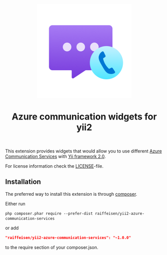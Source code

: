 <p align="center">
    <a href="https://azure.microsoft.com/en-us/services/communication-services/" target="_blank">
        <img src="/docs/acs_logo.png" height="300" width="300">
    </a>
    <h1 align="center">Azure communication widgets for yii2</h1>
    <br>
</p>

This extension provides widgets that would allow you to use different [Azure Communication Services](https://azure.microsoft.com/en-us/services/communication-services)
with [Yii framework 2.0](http://www.yiiframework.com).

For license information check the [LICENSE](LICENSE.md)-file.

Installation
------------

The preferred way to install this extension is through [composer](http://getcomposer.org/download/).

Either run

```
php composer.phar require --prefer-dist raiffeisen/yii2-azure-communication-services
```

or add

```json
"raiffeisen/yii2-azure-communication-services": "~1.0.0"
```

to the require section of your composer.json.

